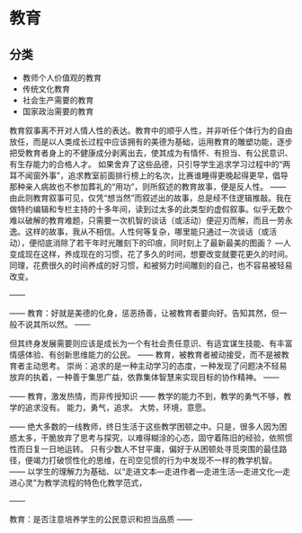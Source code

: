 # 教育

## 分类

- 教师个人价值观的教育
- 传统文化教育
- 社会生产需要的教育
- 国家政治需要的教育



教育叙事离不开对人情人性的表达。教育中的顺乎人性，并非听任个体行为的自由放任，而是以人类成长过程中应该拥有的美德为基础，运用教育的雕塑功能，逐步把受教育者身上的不健康成分剥离出去，使其成为有情怀、有担当、有公民意识、有生存能力的合格人才。
如果舍弃了这些品德，只引导学生追求学习过程中的“两耳不闻窗外事”，追求教室前面排行榜上的名次，比赛谁睡得更晚起得更早，倡导那种亲人病故也不参加葬礼的“用功”，则所叙述的教育故事，便是反人性。
——
由此则教育叙事可见，仅凭“想当然”而叙述出的故事，总是经不住逻辑推敲。我在做特约编辑和专栏主持的十多年间，读到过太多的此类型的虚假叙事。似乎无数个难以破解的教育难题，只需要一次机智的谈话（或活动）便迎刃而解，而且一劳永逸。这样的故事，我从不相信。人性何等复杂，哪里能只通过一次谈话（或活动），便彻底消除了若干年时光雕刻下的印痕，同时刻上了最新最美的图画？
—人变成现在这样，养成现在的习惯，花了多久的时间，想要改变就要花更久的时间。同理，花费很久的时间养成的好习惯，和被努力时间雕刻的自己，也不容易被轻易改变。

——

——
教育：好就是美德的化身，惩恶扬善，让被教育者要向好。告知其然，但一般不说其所以然。
——

但其终身发展需要则应该是成长为一个有社会责任意识、有适宜谋生技能、有丰富情感体验、有创新思维能力的公民。
——
教育，被教育者被动接受，而不是被教育者主动思考。
崇尚：追求的是一种主动学习的态度，一种发现了问题决不轻易放弃的执着，一种善于集思广益，依靠集体智慧来实现目标的协作精神。
——

——
教育，激发热情，而非传授知识
——
教学的能力不到，教学的勇气不够，教学的追求没有。
能力，勇气，追求。
大势，环境，意愿。

——
绝大多数的一线教师，终日生活于这些教学困顿之中。只是，很多人因为困惑太多，干脆放弃了思考与探究，以难得糊涂的心态，固守着陈旧的经验，依照惯性而日复一日地运转。
只有少数人不甘平庸，偏好于从困顿处寻觅突围的最佳路径，便竭力打破惯性化的思维，在司空见惯的行为中发现不一样的教学机智。
——
以学生的理解力为基础、以“走进文本—走进作者—走进生活—走进文化—走进心灵”为教学流程的特色化教学范式，

——

教育：是否注意培养学生的公民意识和担当品质
——
